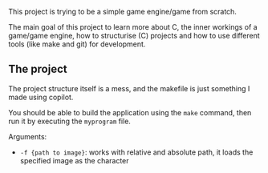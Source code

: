 <!-- I should learn more about Markdown -->

This project is trying to be a simple game engine/game from scratch.

The main goal of this project to learn more about C, the inner workings of a game/game engine, how to structurise (C) projects and how to use different tools (like make and git) for development.

## The project

The project structure itself is a mess, and the makefile is just something I made using copilot.

You should be able to build the application using the `make` command, then run it by executing the `myprogram` file.

Arguments:

- `-f {path to image}`: works with relative and absolute path, it loads the specified image as the character
